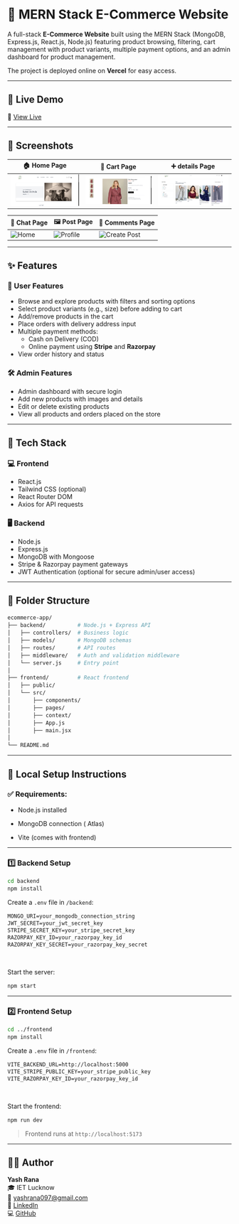 # 🛒 MERN Stack E-Commerce Website

A full-stack **E-Commerce Website** built using the MERN Stack (MongoDB, Express.js, React.js, Node.js) featuring product browsing, filtering, cart management with product variants, multiple payment options, and an admin dashboard for product management.

The project is deployed online on **Vercel** for easy access.

---

## 🚀 Live Demo

🔗 [View Live](https://e-commerce-website-frontend-1pg8.onrender.com/)

---

## 📸 Screenshots

| 🏠 Home Page | 👤 Cart Page | ➕ details Page | 
|-------------|--------------------|-----------------|
| ![Home](./screenshots/home.png) | ![ cart](./screenshots/cart.png) | ![Create Post](./screenshots/detail.png) | 



| 💬 Chat Page | 🖼️ Post Page | 💭 Comments Page | 
|--------------|--------------|-----------------|
| ![Home](./screenshots/chat.png) | ![ Profile](./screenshots/post2.png) | ![Create Post](./screenshots/commnet.png) |


---

## ✨ Features

### 👥 User Features
- Browse and explore products with filters and sorting options
- Select product variants (e.g., size) before adding to cart
- Add/remove products in the cart
- Place orders with delivery address input
- Multiple payment methods: 
  - Cash on Delivery (COD) 
  - Online payment using **Stripe** and **Razorpay**
- View order history and status

### 🛠️ Admin Features
- Admin dashboard with secure login
- Add new products with images and details
- Edit or delete existing products
- View all products and orders placed on the store

---

## 🧰 Tech Stack

### 💻 Frontend
- React.js
- Tailwind CSS (optional)
- React Router DOM
- Axios for API requests

### 🖥️ Backend
- Node.js
- Express.js
- MongoDB with Mongoose
- Stripe & Razorpay payment gateways
- JWT Authentication (optional for secure admin/user access)

---

## 📂 Folder Structure

```bash
ecommerce-app/
├── backend/          # Node.js + Express API
│   ├── controllers/  # Business logic
│   ├── models/       # MongoDB schemas
│   ├── routes/       # API routes
│   ├── middleware/   # Auth and validation middleware
│   └── server.js     # Entry point
│
├── frontend/         # React frontend
│   ├── public/
│   └── src/
│       ├── components/
│       ├── pages/
│       ├── context/
│       ├── App.js
│       ├── main.jsx
│
└── README.md

```

---

## 🧰 Local Setup Instructions

### ✅ Requirements:
- Node.js installed
- MongoDB connection ( Atlas)

- Vite (comes with frontend)

---

### 1️⃣ Backend Setup

```bash
cd backend
npm install
```

Create a `.env` file in `/backend`:

```env
MONGO_URI=your_mongodb_connection_string
JWT_SECRET=your_jwt_secret_key
STRIPE_SECRET_KEY=your_stripe_secret_key
RAZORPAY_KEY_ID=your_razorpay_key_id
RAZORPAY_KEY_SECRET=your_razorpay_key_secret



```

Start the server:

```bash
npm start
```

---

### 2️⃣ Frontend Setup

```bash
cd ../frontend
npm install
```

Create a `.env` file in `/frontend`:

```env
VITE_BACKEND_URL=http://localhost:5000
VITE_STRIPE_PUBLIC_KEY=your_stripe_public_key
VITE_RAZORPAY_KEY_ID=your_razorpay_key_id



```

Start the frontend:

```bash
npm run dev
```

> Frontend runs at `http://localhost:5173`

---

## 👨‍💻 Author

**Yash Rana**  
🎓 IET Lucknow  
📧 yashrana097@gmail.com  
🔗 [LinkedIn](https://www.linkedin.com/in/yashrana52)  
💻 [GitHub](https://github.com/YashRana52)
